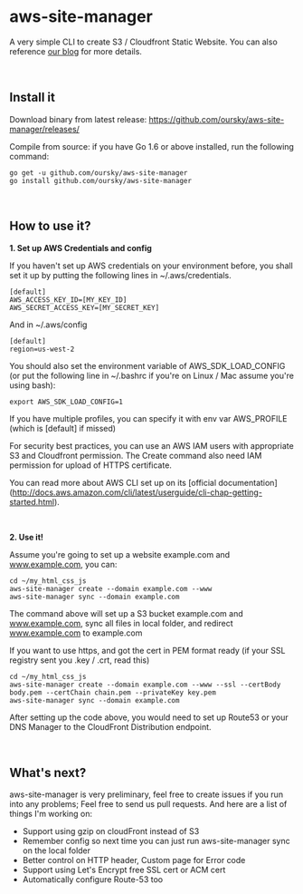 # aws-site-manager
A very simple CLI to create S3 / Cloudfront Static Website. You can also reference [our blog](https://code.oursky.com/aws-site-manager-opensource-site-hosting-s3-cloudfront/) for more details. 

<br>


## Install it

Download binary from latest release: https://github.com/oursky/aws-site-manager/releases/

Compile from source: if you have Go 1.6 or above installed, run the following command:

~~~~
go get -u github.com/oursky/aws-site-manager
go install github.com/oursky/aws-site-manager
~~~~

<br>

## How to use it?

**1. Set up AWS Credentials and config** 

If you haven't set up AWS credentials on your environment before, you shall set it up by putting the following lines in ~/.aws/credentials.
~~~~
[default]
AWS_ACCESS_KEY_ID=[MY_KEY_ID]
AWS_SECRET_ACCESS_KEY=[MY_SECRET_KEY]

~~~~
And in ~/.aws/config

~~~~
[default]
region=us-west-2
~~~~

You should also set the environment variable of AWS_SDK_LOAD_CONFIG (or put the following line in ~/.bashrc if you're on Linux / Mac assume you're using bash):

~~~~
export AWS_SDK_LOAD_CONFIG=1
~~~~

If you have multiple profiles, you can specify it with env var AWS_PROFILE (which is [default] if missed)

For security best practices, you can use an AWS IAM users with appropriate S3 and Cloudfront permission. The Create command also need IAM permission for upload of HTTPS certificate.

You can read more about AWS CLI set up on its [official documentation] (http://docs.aws.amazon.com/cli/latest/userguide/cli-chap-getting-started.html).

<br>

**2. Use it!** 

Assume you're going to set up a website example.com and www.example.com, you can:
~~~~
cd ~/my_html_css_js
aws-site-manager create --domain example.com --www
aws-site-manager sync --domain example.com
~~~~
The command above will set up a S3 bucket example.com and www.example.com, sync all files in local folder, and redirect www.example.com to example.com

If you want to use https, and got the cert in PEM format ready (if your SSL registry sent you .key / .crt, read this)

~~~~
cd ~/my_html_css_js
aws-site-manager create --domain example.com --www --ssl --certBody body.pem --certChain chain.pem --privateKey key.pem
aws-site-manager sync --domain example.com
~~~~
After setting up the code above, you would need to set up Route53 or your DNS Manager to the CloudFront Distribution endpoint.

<br>

## What's next?

aws-site-manager is very preliminary, feel free to create issues if you run into any problems; Feel free to send us pull requests. And here are a list of things I'm working on:

* Support using gzip on cloudFront instead of S3
* Remember config so next time you can just run aws-site-manager sync on the local folder
* Better control on HTTP header, Custom page for Error code
* Support using Let's Encrypt free SSL cert or ACM cert
* Automatically configure Route-53 too
